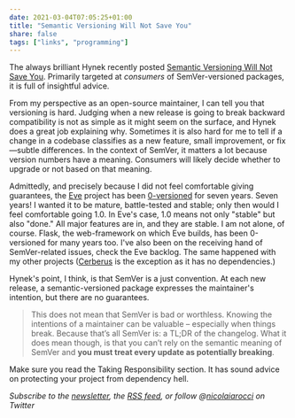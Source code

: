 ```yaml
---
date: 2021-03-04T07:05:25+01:00
title: "Semantic Versioning Will Not Save You"
share: false
tags: ["links", "programming"]
---
```

The always brilliant Hynek recently posted [Semantic Versioning Will Not Save
You][1]. Primarily targeted at *consumers* of SemVer-versioned packages, it is
full of insightful advice.

From my perspective as an open-source maintainer, I can tell you that
versioning is hard. Judging when a new release is going to break backward
compatibility is not as simple as it might seem on the surface, and Hynek does
a great job explaining why. Sometimes it is also hard for me to tell if
a change in a codebase classifies as a new feature, small improvement, or
fix—subtle differences. In the context of SemVer, it matters a lot because
version numbers have a meaning. Consumers will likely decide whether to upgrade
or not based on that meaning.

Admittedly, and precisely because I did not feel comfortable giving guarantees,
the [Eve][1] project has been [0-versioned][3] for seven years. Seven years!
I wanted it to be mature, battle-tested and stable; only then would I feel
comfortable going 1.0. In Eve's case, 1.0 means not only "stable" but also
"done." All major features are in, and they are stable. I am not alone, of
course. Flask, the web-framework on which Eve builds, has been 0-versioned for
many years too. I've also been on the receiving hand of SemVer-related issues,
check the Eve backlog. The same happened with my other projects ([Cerberus][4]
is the exception as it has no dependencies.)

Hynek's point, I think, is that SemVer is a just convention. At each new
release, a semantic-versioned package expresses the maintainer's intention, but
there are no guarantees.

> This does not mean that SemVer is bad or worthless. Knowing the intentions of
> a maintainer can be valuable – especially when things break. Because that’s
> all SemVer is: a TL;DR of the changelog. What it does mean though, is that
> you can’t rely on the semantic meaning of SemVer and **you must treat every
> update as potentially breaking**.

Make sure you read the Taking Responsibility section. It has sound advice on
protecting your project from dependency hell.

*Subscribe to the [newsletter][nl], the [RSS feed][rss], or follow @[nicolaiarocci][tw] on Twitter*

 [1]: https://hynek.me/articles/semver-will-not-save-you/
 [2]: https://python-eve.org
 [3]: https://0ver.org/
 [4]: https://python-cerberus.org
 [rss]: https://nicolaiarocci.com/index.xml
 [tw]: http://twitter.com/nicolaiarocci
 [nl]: https://nicolaiarocci.substack.com
